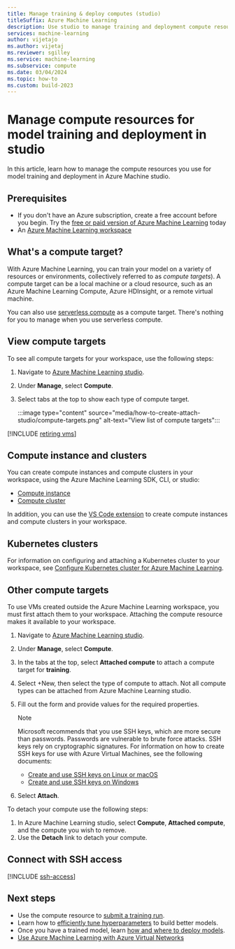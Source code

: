 ```yaml
---
title: Manage training & deploy computes (studio)
titleSuffix: Azure Machine Learning
description: Use studio to manage training and deployment compute resources (compute targets) for machine learning.
services: machine-learning
author: vijetajo
ms.author: vijetaj
ms.reviewer: sgilley
ms.service: machine-learning
ms.subservice: compute
ms.date: 03/04/2024
ms.topic: how-to
ms.custom: build-2023
---
```

# Manage compute resources for model training and deployment in studio

In this article, learn how to manage the compute resources you use for model training and deployment in Azure Machine studio.  

## Prerequisites

* If you don't have an Azure subscription, create a free account before you begin. Try the [free or paid version of Azure Machine Learning](https://azure.microsoft.com/free/) today
* An [Azure Machine Learning workspace](quickstart-create-resources.md)

## What's a compute target?

With Azure Machine Learning, you can train your model on a variety of resources or environments, collectively referred to as _compute targets_). A compute target can be a local machine or a cloud resource, such as an Azure Machine Learning Compute, Azure HDInsight, or a remote virtual machine. 

You can also use [serverless compute](./how-to-use-serverless-compute.md) as a compute target.  There's nothing for you to manage when you use serverless compute.

## View compute targets

To see all compute targets for your workspace, use the following steps:

1. Navigate to [Azure Machine Learning studio](https://ml.azure.com).
 
1. Under __Manage__, select __Compute__.

1. Select tabs at the top to show each type of compute target.

    :::image type="content" source="media/how-to-create-attach-studio/compute-targets.png" alt-text="View list of compute targets":::

[!INCLUDE [retiring vms](./includes/retiring-vms.md)]

## Compute instance and clusters

You can create compute instances and compute clusters in your workspace, using the Azure Machine Learning SDK, CLI, or studio:

* [Compute instance](how-to-create-compute-instance.md)
* [Compute cluster](how-to-create-attach-compute-cluster.md)

In addition, you can use the [VS Code extension](how-to-manage-resources-vscode.md#compute-clusters) to create compute instances and compute clusters in your workspace.

## Kubernetes clusters

For information on configuring and attaching a Kubernetes cluster to your workspace, see [Configure Kubernetes cluster for Azure Machine Learning](how-to-attach-kubernetes-anywhere.md).

## Other compute targets

To use VMs created outside the Azure Machine Learning workspace, you must first attach them to your workspace. Attaching the compute resource makes it available to your workspace.  

1. Navigate to [Azure Machine Learning studio](https://ml.azure.com).
 
1. Under __Manage__, select __Compute__.

1. In the tabs at the top, select **Attached compute** to attach a compute target for **training**.  

1. Select +New, then select the type of compute to attach. Not all compute types can be attached from Azure Machine Learning studio.

1. Fill out the form and provide values for the required properties.

    > [!NOTE]
    > Microsoft recommends that you use SSH keys, which are more secure than passwords. Passwords are vulnerable to brute force attacks. SSH keys rely on cryptographic signatures. For information on how to create SSH keys for use with Azure Virtual Machines, see the following documents:
    >
    > * [Create and use SSH keys on Linux or macOS](../virtual-machines/linux/mac-create-ssh-keys.md)
    > * [Create and use SSH keys on Windows](../virtual-machines/linux/ssh-from-windows.md)

1. Select __Attach__.


To detach your compute use the following steps:

1. In Azure Machine Learning studio, select __Compute__, __Attached compute__, and the compute you wish to remove.
1. Use the __Detach__ link to detach your compute.

## Connect with SSH access

[!INCLUDE [ssh-access](includes/machine-learning-ssh-access.md)]

## Next steps

* Use the compute resource to [submit a training run](how-to-train-model.md).
* Learn how to [efficiently tune hyperparameters](how-to-tune-hyperparameters.md) to build better models.
* Once you have a trained model, learn [how and where to deploy models](how-to-deploy-online-endpoints.md).
* [Use Azure Machine Learning with Azure Virtual Networks](./how-to-network-security-overview.md)
